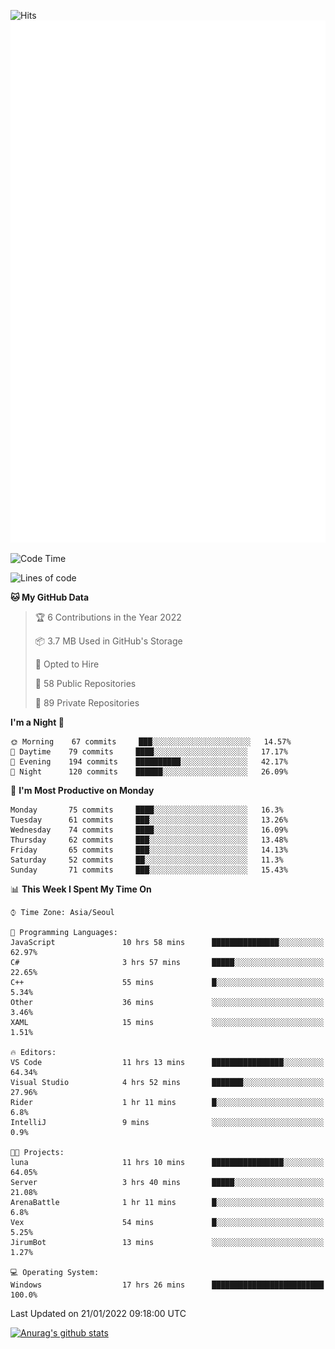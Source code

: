 ![Hits](https://hits.seeyoufarm.com/api/count/incr/badge.svg?url=https%3A%2F%2Fgithub.com%2Fkokose1234&count_bg=%2379C83D&title_bg=%23555555&icon=apple.svg&icon_color=%23E7E7E7&title=hits&edge_flat=false)
<br/>
![Metrics](https://github.com/kokose1234/kokose1234/blob/main/github-metrics.svg)

<!--START_SECTION:waka-->
![Code Time](http://img.shields.io/badge/Code%20Time-379%20hrs%2020%20mins-blue)

![Lines of code](https://img.shields.io/badge/From%20Hello%20World%20I%27ve%20Written-8%20Million%20lines%20of%20code-blue)

**🐱 My GitHub Data** 

> 🏆 6 Contributions in the Year 2022
 > 
> 📦 3.7 MB Used in GitHub's Storage 
 > 
> 💼 Opted to Hire
 > 
> 📜 58 Public Repositories 
 > 
> 🔑 89 Private Repositories  
 > 
**I'm a Night 🦉** 

```text
🌞 Morning    67 commits     ███░░░░░░░░░░░░░░░░░░░░░░   14.57% 
🌆 Daytime    79 commits     ████░░░░░░░░░░░░░░░░░░░░░   17.17% 
🌃 Evening    194 commits    ██████████░░░░░░░░░░░░░░░   42.17% 
🌙 Night      120 commits    ██████░░░░░░░░░░░░░░░░░░░   26.09%

```
📅 **I'm Most Productive on Monday** 

```text
Monday       75 commits     ████░░░░░░░░░░░░░░░░░░░░░   16.3% 
Tuesday      61 commits     ███░░░░░░░░░░░░░░░░░░░░░░   13.26% 
Wednesday    74 commits     ████░░░░░░░░░░░░░░░░░░░░░   16.09% 
Thursday     62 commits     ███░░░░░░░░░░░░░░░░░░░░░░   13.48% 
Friday       65 commits     ███░░░░░░░░░░░░░░░░░░░░░░   14.13% 
Saturday     52 commits     ██░░░░░░░░░░░░░░░░░░░░░░░   11.3% 
Sunday       71 commits     ███░░░░░░░░░░░░░░░░░░░░░░   15.43%

```


📊 **This Week I Spent My Time On** 

```text
⌚︎ Time Zone: Asia/Seoul

💬 Programming Languages: 
JavaScript               10 hrs 58 mins      ███████████████░░░░░░░░░░   62.97% 
C#                       3 hrs 57 mins       █████░░░░░░░░░░░░░░░░░░░░   22.65% 
C++                      55 mins             █░░░░░░░░░░░░░░░░░░░░░░░░   5.34% 
Other                    36 mins             ░░░░░░░░░░░░░░░░░░░░░░░░░   3.46% 
XAML                     15 mins             ░░░░░░░░░░░░░░░░░░░░░░░░░   1.51%

🔥 Editors: 
VS Code                  11 hrs 13 mins      ████████████████░░░░░░░░░   64.34% 
Visual Studio            4 hrs 52 mins       ███████░░░░░░░░░░░░░░░░░░   27.96% 
Rider                    1 hr 11 mins        █░░░░░░░░░░░░░░░░░░░░░░░░   6.8% 
IntelliJ                 9 mins              ░░░░░░░░░░░░░░░░░░░░░░░░░   0.9%

🐱‍💻 Projects: 
luna                     11 hrs 10 mins      ████████████████░░░░░░░░░   64.05% 
Server                   3 hrs 40 mins       █████░░░░░░░░░░░░░░░░░░░░   21.08% 
ArenaBattle              1 hr 11 mins        █░░░░░░░░░░░░░░░░░░░░░░░░   6.8% 
Vex                      54 mins             █░░░░░░░░░░░░░░░░░░░░░░░░   5.25% 
JirumBot                 13 mins             ░░░░░░░░░░░░░░░░░░░░░░░░░   1.27%

💻 Operating System: 
Windows                  17 hrs 26 mins      █████████████████████████   100.0%

```


 Last Updated on 21/01/2022 09:18:00 UTC
<!--END_SECTION:waka-->

[![Anurag's github stats](https://github-readme-stats.vercel.app/api?username=kokose1234&theme=dracula)](https://github.com/anuraghazra/github-readme-stats)



	

